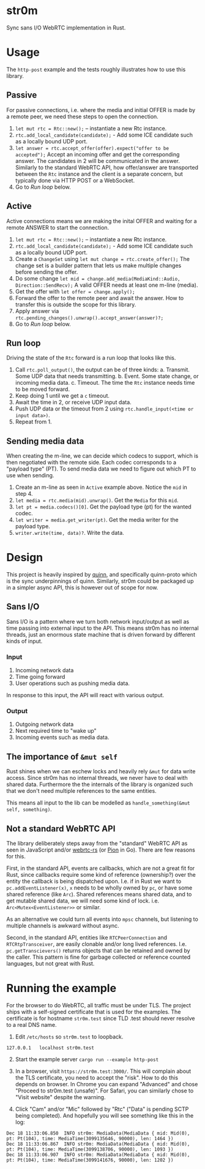 str0m
=====

Sync sans I/O WebRTC implementation in Rust.

# Usage

The `http-post` example and the tests roughly illustrates how to use this library.

## Passive

For passive connections, i.e. where the media and initial OFFER is made by a remote peer, we
need these steps to open the connection.

1. `let mut rtc = Rtc::new();` – instantiate a new Rtc instance.
2. `rtc.add_local_candidate(candidate);` - Add some ICE candidate such as a locally
    bound UDP port.
3. `let answer = rtc.accept_offer(offer).expect("offer to be accepted");` Accept an incoming
    offer and get the corresponding answer. The candidates in 2 will be communicated in the answer.
    Similarly to the standard WebRTC API, how offer/answer are transported between the `Rtc` instance
    and the client is a separate concern, but typically done via HTTP POST or a WebSocket.
4. Go to *Run loop* below.

## Active

Active connections means we are making the inital OFFER and waiting for a remote
ANSWER to start the connection.

1. `let mut rtc = Rtc::new();` – instantiate a new Rtc instance.
2. `rtc.add_local_candidate(candidate);` - Add some ICE candidate such as a locally
    bound UDP port.
3. Create a `ChangeSet` using `let mut change = rtc.create_offer();` The change set is a
    builder pattern that lets us make multiple changes before sending the offer.
4. Do some change `let mid = change.add_media(MediaKind::Audio, Direction::SendRecv);`
    A valid OFFER needs at least one m-line (media).
5. Get the offer with `let offer = change.apply();`
6. Forward the offer to the remote peer and await the answer. How to transfer this is 
    outside the scope for this library.
7. Apply answer via `rtc.pending_changes().unwrap().accept_answer(answer)?;`
8. Go to *Run loop* below.

## Run loop

Driving the state of the `Rtc` forward is a run loop that looks like this.
    
1. Call `rtc.poll_output()`, the output can be of three kinds:
    a. Transmit. Some UDP data that needs transmitting.
    b. Event. Some state change, or incoming media data.
    c. Timeout. The time the `Rtc` instance needs time to be moved forward.
2. Keep doing 1 until we get a `c` timeout.
3. Await the time in 2, or receive UDP input data.
4. Push UDP data or the timeout from 2 using `rtc.handle_input(<time or input data>)`.
5. Repeat from 1.

## Sending media data

When creating the m-line, we can decide which codecs to support, which is then negotiated with the
remote side. Each codec corresponds to a "payload type" (PT). To send media data we need to figure out
which PT to use when sending.

1. Create an m-line as seen in `Active` example above. Notice the `mid` in step 4.
2. `let media = rtc.media(mid).unwrap()`. Get the `Media` for this `mid`.
3. `let pt = media.codecs()[0]`. Get the payload type (pt) for the wanted codec.
4. `let writer = media.get_writer(pt)`. Get the media writer for the payload type.
5. `writer.write(time, data)?`. Write the data.

# Design

This project is heavily inspired by [quinn][1], and specifically quinn-proto which is the sync
underpinnings of quinn. Similarly, str0m could be packaged up in a simpler async API, this
is however out of scope for now.

## Sans I/O

Sans I/O is a pattern where we turn both network input/output as well as time passing into external
input to the API. This means str0m has no internal threads, just an enormous state machine that 
is driven forward by different kinds of input.

### Input

1. Incoming network data
2. Time going forward
3. User operations such as pushing media data.

In response to this input, the API will react with various output.

### Output

1. Outgoing network data
2. Next required time to "wake up"
3. Incoming events such as media data.

## The importance of `&mut self`

Rust shines when we can eschew locks and heavily rely `&mut` for data write access. Since str0m 
has no internal threads, we never have to deal with shared data. Furthermore the the internals of 
the library is organized such that we don't need multiple references to the same entities.

This means all input to the lib can be modelled as `handle_something(&mut self, something)`.

## Not a standard WebRTC API

The library deliberately steps away from the "standard" WebRTC API as seen in JavaScript and/or 
[webrtc-rs][2] (or [Pion][3] in Go). There are few reasons for this. 

First, in the standard API, events are callbacks, which are not a great fit for Rust, since 
callbacks require some kind of reference (ownership?) over the entity the callback is being 
dispatched upon. I.e. if in Rust  we want to `pc.addEventListener(x)`, `x` needs to be wholly 
owned by `pc`, or have  some shared reference (like `Arc`). Shared references means shared data, 
and to get mutable shared data, we will need some kind of lock. i.e. `Arc<Mutex<EventListener>>`
or similar.

As an alternative we could turn all events into `mpsc` channels, but listening to multiple channels
is awkward without async.

Second, in the standard API, entities like `RTCPeerConnection` and `RTCRtpTransceiver`, are
easily clonable and/or long lived references. I.e. `pc.getTranscievers()` returns objects that
can be retained and owned by the caller. This pattern is fine for garbage collected or reference 
counted languages, but not great with Rust.

# Running the example

For the browser to do WebRTC, all traffic must be under TLS. The project ships with a self-signed
certificate that is used for the examples. The certificate is for hostname `str0m.test` since
TLD .test should never resolve to a real DNS name.

1. Edit `/etc/hosts` so `str0m.test` to loopback.

```
127.0.0.1	localhost str0m.test
```

2. Start the example server `cargo run --example http-post`

3. In a browser, visit `https://str0m.test:3000/`. This will complain about the TLS certificate, you
need to accept the "risk". How to do this depends on browser. In Chrome you can expand "Advanced" and 
chose "Proceed to str0m.test (unsafe)". For Safari, you can similarly chose to "Visit website" despite
the warning.

4. Click "Cam" and/or "Mic" followed by "Rtc" ("Data" is pending SCTP being completed). And hopefully
you will see something like this in the log:

```
Dec 18 11:33:06.850  INFO str0m: MediaData(MediaData { mid: Mid(0), pt: Pt(104), time: MediaTime(3099135646, 90000), len: 1464 })
Dec 18 11:33:06.867  INFO str0m: MediaData(MediaData { mid: Mid(0), pt: Pt(104), time: MediaTime(3099138706, 90000), len: 1093 })
Dec 18 11:33:06.907  INFO str0m: MediaData(MediaData { mid: Mid(0), pt: Pt(104), time: MediaTime(3099141676, 90000), len: 1202 })
```

[1]: https://github.com/quinn-rs/quinn
[2]: https://github.com/webrtc-rs/webrtc
[3]: https://github.com/pion/webrtc
